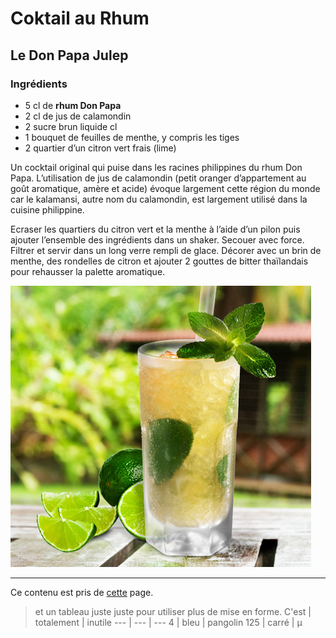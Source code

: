 # Coktail au Rhum

## Le Don Papa Julep

### Ingrédients
+ 5 cl de **rhum Don Papa**
+ 2 cl de jus de calamondin 
+ 2 sucre brun liquide cl 
+ 1 bouquet de feuilles de menthe, y compris les tiges 
+ 2 quartier d’un citron vert frais (lime)

Un cocktail original qui puise dans les racines philippines du rhum Don Papa. L’utilisation de jus de calamondin (petit oranger d’appartement au goût aromatique, amère et acide) évoque largement cette région du monde car le kalamansi, autre nom du calamondin, est largement utilisé dans la cuisine philippine.

Ecraser les quartiers du citron vert et la menthe à l’aide d’un pilon puis ajouter l’ensemble des ingrédients dans un shaker. Secouer avec force. Filtrer et servir dans un long verre rempli de glace. Décorer avec un brin de menthe, des rondelles de citron et ajouter 2 gouttes de bitter thaïlandais pour rehausser la palette aromatique.

![alt text](./cocktail-Mojito.jpg "doesn'it look good")

---


Ce contenu est pris de [cette](https://www.comptoir-irlandais.com/fr/blog/meilleurs-cocktails-au-rhum-n68) page.

> et un tableau juste juste pour utiliser plus de mise en forme.
> C'est | totalement | inutile
> --- | --- | ---
> 4 | bleu | pangolin
> 125 | carré | µ